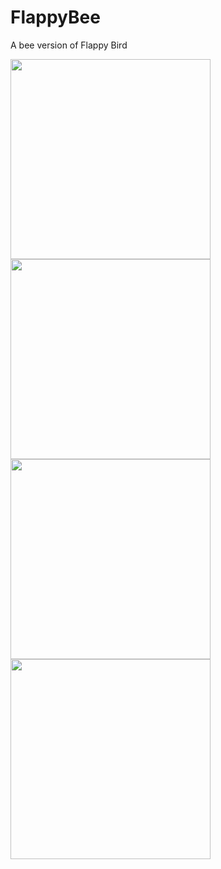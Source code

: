 # FlappyBee
A bee version of Flappy Bird

<img src="http://www.pradipkharbuja.com.np/wp-content/uploads/2015/12/Splash-Screen.png" width="320" align="left">

<img src="http://www.pradipkharbuja.com.np/wp-content/uploads/2015/12/Main-Screen.png" width="320" align="left">

<img src="http://www.pradipkharbuja.com.np/wp-content/uploads/2015/12/Profile.png" width="320" align="left">

<img src="http://www.pradipkharbuja.com.np/wp-content/uploads/2015/12/Touch-to-Play.png" width="320" align="left">
